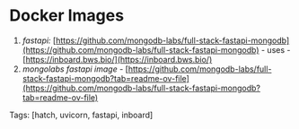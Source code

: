 # Docker Images

1. *fastapi:* [https://github.com/mongodb-labs/full-stack-fastapi-mongodb](https://github.com/mongodb-labs/full-stack-fastapi-mongodb) - uses - [https://inboard.bws.bio/](https://inboard.bws.bio/)
2. *mongolabs fastapi image* - [https://github.com/mongodb-labs/full-stack-fastapi-mongodb?tab=readme-ov-file](https://github.com/mongodb-labs/full-stack-fastapi-mongodb?tab=readme-ov-file)






Tags: [hatch, uvicorn, fastapi, inboard]
